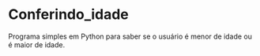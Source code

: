 # Conferindo_idade
Programa simples em Python para saber se o usuário é menor de idade ou é maior de idade.
